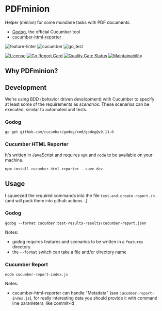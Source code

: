 # PDFminion


Helper (_minion_) for some mundane tasks with PDF documents.

* [Godog](https://github.com/cucumber/godog), the official Cucumber tool
* [cucumber-html-reporter](https://www.npmjs.com/package/cucumber-html-reporter)


![feature-linter](https://github.com/gernotstarke/PDFminion/actions/workflows/feature-linter.yml/badge.svg)
![cucumber](https://github.com/gernotstarke/PDFminion/actions/workflows/cucumber.yml/badge.svg)
![go_test](https://github.com/gernotstarke/PDFminion/actions/workflows/go_test.yml/badge.svg)

[![License](https://img.shields.io/badge/License-Apache%202.0-blue.svg)](https://opensource.org/licenses/Apache-2.0)
[![Go Report Card](https://goreportcard.com/badge/github.com/gernotstarke/PDFminion)](https://goreportcard.com/report/github.com/gernotstarke/PDFminion)
[![Quality Gate Status](https://sonarcloud.io/api/project_badges/measure?project=gernotstarke_PDFminion&metric=alert_status)](https://sonarcloud.io/dashboard?id=gernotstarke_PDFminion)
[![Maintainability](https://api.codeclimate.com/v1/badges/c481ef8142826f71ff65/maintainability)](https://codeclimate.com/github/gernotstarke/PDFminion/maintainability)

## Why PDFminion? 


## Development

We're using BDD (behavior driven development) with Cucumber to specify at least some of the requirements as _scenarios_.
These scenarios can be executed, similar to automated unit tests.


### Godog
 
````shell
go get github.com/cucumber/godog/cmd/godog@v0.11.0
````
### Cucumber HTML Reporter

It's written in JavaScript and requires `npm` and `node` to be available on your machine.

```shell
npm install cucumber-html-reporter --save-dev
```

## Usage

I squeezed the required commands into the file `test-and-create-report.sh`
(and will pack them into github actions...)


### Godog

```shell
godog --format cucumber:test-results-results/cucumber-report.json
```

Notes: 

* godog requires features and scenarios to be written in a `features` directory.
* the `--format` switch can take a file and/or directory name


### Cucumber Report

```shell
node cucumber-report-index.js
```

Notes:

* cucumber-html-reporter can handle "Metadata" (see `cucumber-report-index.js`), for really interesting data
you should provide it with command line parameters, like commit-id
  

